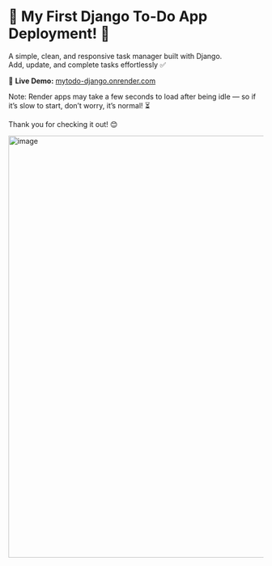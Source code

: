 # 🎉 My First Django To-Do App Deployment! 📝

A simple, clean, and responsive task manager built with Django.  
Add, update, and complete tasks effortlessly ✅

🚀 **Live Demo:** [mytodo-django.onrender.com](https://mytodo-django.onrender.com)

Note: Render apps may take a few seconds to load after being idle — so if it’s slow to start, don’t worry, 
it’s normal! ⏳

Thank you for checking it out! 😊

<img width="1723" height="835" alt="image" src="https://github.com/user-attachments/assets/f1f66a3d-8da3-43a0-9255-b5ead2f31003" />
